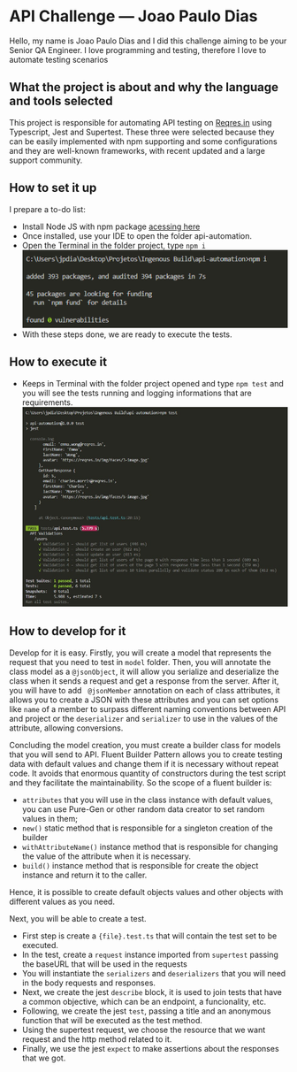 # API Challenge — Joao Paulo Dias
Hello, my name is Joao Paulo Dias and I did this challenge aiming to be your Senior QA Engineer. I love programming and testing, therefore I love to automate testing scenarios
## What the project is about and why the language and tools selected
This project is responsible for automating API testing on [Reqres.in](https://reqres.in/) using Typescript, Jest and Supertest. These three were selected because they can be easily implemented with npm supporting and some configurations and they are well-known frameworks, with recent updated and a large support community.

## How to set it up
I prepare a to-do list:

- Install Node JS with npm package [acessing here](https://nodejs.org/en/)
- Once installed, use your IDE to open the folder api-automation.
- Open the Terminal in the folder project, type ```npm i```
![Installation](assets/installation.png)
- With these steps done, we are ready to execute the tests.

## How to execute it
- Keeps in Terminal with the folder project opened and type ```npm test``` and you will see the tests running and logging informations that are requirements.
![Execution](assets/execution.png)
  
## How to develop for it
Develop for it is easy. Firstly, you will create a model that represents the request that you need to test in ```model``` folder. Then, you will annotate the class model as a ```@jsonObject```, it will allow you serialize and deserialize the class when it sends a request and get a response from the server. After it, you will have to add `` @jsonMember`` annotation on each of class attributes, it allows you to create a JSON with these attributes and you can set options like ``name`` of a member to surpass different naming conventions between API and project or the ``deserializer`` and ``serializer`` to use in the values of the attribute, allowing conversions. 

Concluding the model creation, you must create a builder class for models that you will send to API. Fluent Builder Pattern allows you to create testing data with default values and change them if it is necessary without repeat code. It avoids that enormous quantity of constructors during the test script and they facilitate the maintainability. So the scope of a fluent builder is:
- ``attributes`` that you will use in the class instance with default values, you can use Pure-Gen or other random data creator to set random values in them; 
- ``new()`` static method that is responsible for a singleton creation of the builder
- ``withAttributeName()`` instance method that is responsible for changing the value of the attribute when it is necessary.
- ``build()`` instance method that is responsible for create the object instance and return it to the caller. 

Hence, it is possible to create default objects values and other objects with different values as you need.

Next, you will be able to create a test.
- First step is create a ``{file}.test.ts`` that will contain the test set to be executed. 
- In the test, create a ``request`` instance imported from ``supertest`` passing the baseURL that will be used in the requests
- You will instantiate the ``serializers`` and ``deserializers`` that you will need in the body requests and responses. 
- Next, we create the jest ``describe`` block, it is used to join tests that have a common objective, which can be an endpoint, a funcionality, etc.
- Following, we create the jest ``test``, passing a title and an anonymous function that will be executed as the test method.
- Using the supertest request, we choose the resource that we want request and the http method related to it. 
- Finally, we use the jest ``expect`` to make assertions about the responses that we got.  
